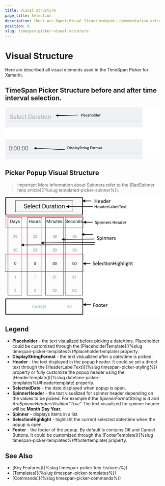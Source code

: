 ```yaml
---
title: Visual Structure
page_title: Selection
description: Check our &quot;Visual Structure&quot; documentation article for Telerik TimeSpan Picker for Xamarin control.
position: 0
slug: timespan-picker-visual-structure
---
```


# Visual Structure

Here are described all visual elements used in the TimeSpan Picker for Xamarin.

## TimeSpan Picker Structure before and after time interval selection.

![TimeSpan Picker Visual Structure](images/timespan_picker_placeholder_display.png "Visual elements of Date Picker control")

## Picker Popup Visual Structure

>important More information about Spinners refer to the [RadSpinner help article]({%slug templated-picker-spinner%}).

![TimeSpan Picker Popup Visual Structure](images/timespan_picker_structure.png "Visual elements of Date Picker Popup")

## Legend ##

- **Placeholder** - the text visualized before picking a date/time. Placeholder could be customized through the [PlaceholderTemplate]({%slug timespan-picker-templates%}#placeholdertemplate) property.
- **DisplayStringFormat** - the text vislualized after a date/time is picked.
- **Header** - the text displayed in the popup header. It could se set a direct text through the [HeaderLabelText]({%slug timespan-picker-styling%}) property or fully customize the popup header using the [HeaderTemplate]({%slug datetime-picker-templates%}#headertemplate) property.
- **SelectedDate** - the date displayed when popup is open.
- **SpinnerHeader** - the text visualized for spinner header depending on the values to be picked. For example if the *SpinnerFormatString* is *d* and *AreSpinnerHeadersVisible="True"* The text visualized for spinner header will be **Month** **Day** **Year**.
- **Spinner** - displays items in a list.
- **SelectionHighlight** - highlisht the current selected date/time when the popup is open.
- **Footer** - the footer of the popup. By default is contains OK and Cancel Buttons. It could be customized through the [FooterTemplate]({%slug timespan-picker-templates%}#footertemplate) property.

## See Also

- [Key Features]({%slug timespan-picker-key-features%})
- [Templates]({%slug timespan-picker-templates%})
- [Commands]({%slug timespan-picker-commands%})